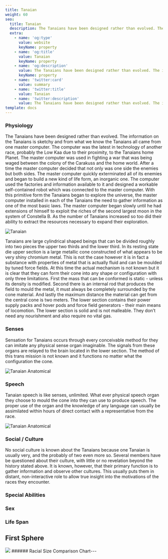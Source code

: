 ```yaml
---
title: Tanaian
weight: 60
seo:
  title: Tanaian
  description: The Tanaians have been designed rather than evolved. The information on the Tanaians is sketchy and from what we know the Tanaians all came from one master computer. The computer was the latest in technology of another race, probably the Low Kaa due to their proximity, to the Tanaians home Planet.
  extra:
    - name: 'og:type'
      value: website
      keyName: property
    - name: 'og:title'
      value: Tanaian
      keyName: property
    - name: 'og:description'
      value: The Tanaians have been designed rather than evolved. The information on the Tanaians is sketchy and from what we know the Tanaians all came from one master computer. The computer was the latest in technology of another race, probably the Low Kaa due to their proximity, to the Tanaians home Planet.
      keyName: property
    - name: 'twitter:card'
      value: summary
    - name: 'twitter:title'
      value: Tanaian
    - name: 'twitter:description'
      value: The Tanaians have been designed rather than evolved. The information on the Tanaians is sketchy and from what we know the Tanaians all came from one master computer. The computer was the latest in technology of another race, probably the Low Kaa due to their proximity, to the Tanaians home Planet.
template: docs
---
```


### Physiology
The Tanaians have been designed rather than evolved. The information on the Tanaians is sketchy and from what we know the Tanaians all came from one master computer. The computer was the latest in technology of another race, probably the Low Kaa due to their proximity, to the Tanaians home Planet. The master computer was used in fighting a war that was being waged between the colony of the Carakuss and the home world. After a time the master computer decided that not only was one side the enemies but both sides. The master computer quickly exterminated all of its enemies and began to build a new kind of life form, an inorganic one. The computer used the factories and information available to it and designed a workable self-contained robot which was connected to the master computer. With this primitive form the Tanaians began to explore the universe, the master computer installed in each of the Tanaians the need to gather information as one of the most basic laws. The master computer began slowly until he had extensions of himself to exploit the riches of the second largest moon in the system of Constella B. As the number of Tanaians increased so too did their ability to extract the resources necessary to expand their exploration.

![Tanaian](/images/Tanaian-grey.jpg)

Tanaians are large cylindrical shaped beings that can be divided roughly into two pieces the upper two thirds and the lower third. In its resting state die upper section is a large metallic cone constructed of what appears to be very shiny chromium metal. This is not the case however it is in fact a substance with properties of metal that is actually fluid and can be moulded by tuned force fields. At this time the actual mechanism is not known but it is clear that they can form their cone into any shape or configuration with only three limitations. First the mass that can be conformed is static - unless its density is modified. Second there is an internal rod that produces the field to mould the metal, it must always be completely surrounded by the cone material. And lastly the maximum distance the material can get from the central cone is two meters. The lower section contains their power supply packs and hover pods and force field generators - their main means of locomotion. The lower section is solid and is not malleable. They don’t need any nourishment and also require no vital gas.

### Senses
Sensation for Tanaians occurs through every conceivable method for they can imitate any physical sense organ imaginable. The signals from these organs are relayed to the brain located in the lower section. The method of this trans mission is not known and it functions no matter what the configuration the cone.</p>

![Tanaian Anatomical](/images/TanaianAnatomical-small.jpeg)

### Speech
Tanaian speech is like senses, unlimited. What ever physical speech organ they choose to mould the cone into they can use to produce speech. The proper use of the organ and the knowledge of any language can usually be assimilated within hours of direct contact with a representative from the race.</p>

![Tanaian Anatomical](/images/Tanaian-core-close-up.jpeg)

### Social / Culture
No social culture is known about the Tanaians because one Tanaian is usually very, and the probably of two even more so. Several members have be questioned about their culture, with little or no revelation beyond the history stated above. It is known, however, that their primary function is to gather information and observe other cultures. This usually puts them in distant, non-interactive role to allow true insight into the motivations of the races they encounter.</p>


### Special Abilities

### Sex

### Life Span

## First Sphere
<!-- Image Map Generated by http://www.image-map.net/ -->
<img src="/images/RacesSizeChart-01small.png" usemap="#image-map">

<map name="image-map">
    <area target="_self" alt="Eebek" title="Eebek" href="https://genesis.theengine.com/docs/races/eebek/" coords="110,299,19,0" shape="rect">
    <area target="_self" alt="Fenbin" title="Fenbin" href="https://genesis.theengine.com/docs/races/fenbin/" coords="180,0,113,299" shape="rect">
    <area target="_self" alt="Human" title="Human" href="https://genesis.theengine.com/docs/races/human/" coords="182,0,265,299" shape="rect">
    <area target="_self" alt="Krane" title="Krane" href="https://genesis.theengine.com/docs/races/krane/" coords="265,0,431,299" shape="rect">
    <area target="_self" alt="Low Kaa" title="Low Kaa" href="https://genesis.theengine.com/docs/races/lowkaa/" coords="432,0,540,299" shape="rect">
    <area target="_self" alt="Tanaian" title="Tanaian" href="https://genesis.theengine.com/docs/races/tanaian/" coords="542,0,611,299" shape="rect">
</map>
###### Racial Size Comparison Chart---
